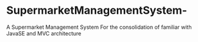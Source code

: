 # SupermarketManagementSystem-
A Supermarket Management System 
For the consolidation of familiar with JavaSE and MVC architecture 

